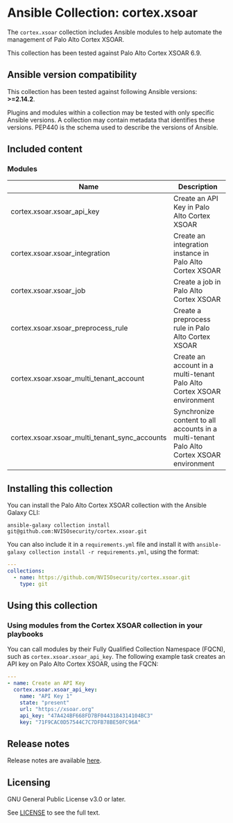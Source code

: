 # Ansible Collection: cortex.xsoar

The `cortex.xsoar` collection includes Ansible modules to help automate the management of Palo Alto Cortex XSOAR.

This collection has been tested against Palo Alto Cortex XSOAR 6.9.

## Ansible version compatibility

This collection has been tested against following Ansible versions: **>=2.14.2**.

Plugins and modules within a collection may be tested with only specific Ansible versions.
A collection may contain metadata that identifies these versions.
PEP440 is the schema used to describe the versions of Ansible.

## Included content

### Modules
Name | Description
--- | ---
cortex.xsoar.xsoar_api_key|Create an API Key in Palo Alto Cortex XSOAR
cortex.xsoar.xsoar_integration|Create an integration instance in Palo Alto Cortex XSOAR
cortex.xsoar.xsoar_job|Create a job in Palo Alto Cortex XSOAR
cortex.xsoar.xsoar_preprocess_rule|Create a preprocess rule in Palo Alto Cortex XSOAR
cortex.xsoar.xsoar_multi_tenant_account|Create an account in a multi-tenant Palo Alto Cortex XSOAR environment
cortex.xsoar.xsoar_multi_tenant_sync_accounts|Synchronize content to all accounts in a multi-tenant Palo Alto Cortex XSOAR environment

## Installing this collection

You can install the Palo Alto Cortex XSOAR collection with the Ansible Galaxy CLI:

    ansible-galaxy collection install git@github.com:NVISOsecurity/cortex.xsoar.git

You can also include it in a `requirements.yml` file and install it with `ansible-galaxy collection install -r requirements.yml`, using the format:

```yaml
---
collections:
  - name: https://github.com/NVISOsecurity/cortex.xsoar.git
    type: git
```

## Using this collection

### Using modules from the Cortex XSOAR collection in your playbooks

You can call modules by their Fully Qualified Collection Namespace (FQCN), such as `cortex.xsoar.xsoar_api_key`.
The following example task creates an API key on Palo Alto Cortex XSOAR, using the FQCN:

```yaml
---
- name: Create an API Key
  cortex.xsoar.xsoar_api_key:
    name: "API Key 1"
    state: "present"
    url: "https://xsoar.org"
    api_key: "47A424BF668FD7BF0443184314104BC3"
    key: "71F9CAC0D57544C7C7DFB78BE50FC96A"
```

## Release notes

Release notes are available [here](https://github.com/NVISOsecurity/cortex.xsoar/blob/main/CHANGELOG.rst).

## Licensing

GNU General Public License v3.0 or later.

See [LICENSE](https://www.gnu.org/licenses/gpl-3.0.txt) to see the full text.